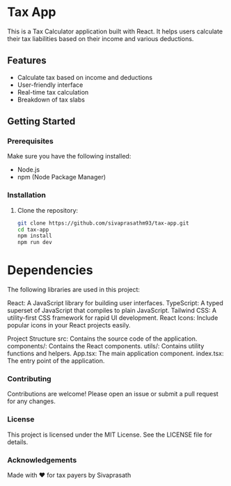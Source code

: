 # Tax App

This is a Tax Calculator application built with React. It helps users calculate their tax liabilities based on their income and various deductions.

## Features

- Calculate tax based on income and deductions
- User-friendly interface
- Real-time tax calculation
- Breakdown of tax slabs

## Getting Started

### Prerequisites

Make sure you have the following installed:

- Node.js
- npm (Node Package Manager)

### Installation

1. Clone the repository:

   ```bash
   git clone https://github.com/sivaprasathm93/tax-app.git
   cd tax-app
   npm install
   npm run dev
   ```

# Dependencies

The following libraries are used in this project:

React: A JavaScript library for building user interfaces.
TypeScript: A typed superset of JavaScript that compiles to plain JavaScript.
Tailwind CSS: A utility-first CSS framework for rapid UI development.
React Icons: Include popular icons in your React projects easily.

Project Structure
src: Contains the source code of the application.
    components/: Contains the React components.
    utils/: Contains utility functions and helpers.
    App.tsx: The main application component.
    index.tsx: The entry point of the application.

### Contributing

Contributions are welcome! Please open an issue or submit a pull request for any changes.

### License

This project is licensed under the MIT License. See the LICENSE file for details.

### Acknowledgements

Made with ❤️ for tax payers by Sivaprasath
